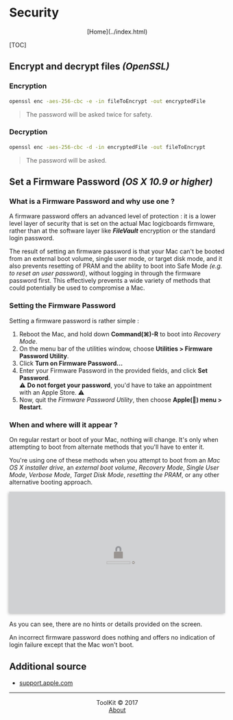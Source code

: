 # Security
<center>[Home](../index.html)</center>

[TOC]

## Encrypt and decrypt files _(OpenSSL)_

### Encryption

```bash
openssl enc -aes-256-cbc -e -in fileToEncrypt -out encryptedFile
```

> The password will be asked twice for safety.

### Decryption

```bash
openssl enc -aes-256-cbc -d -in encryptedFile -out fileToEncrypt
```

> The password will be asked.


## Set a Firmware Password _(OS X 10.9 or higher)_

### What is a Firmware Password and why use one ?

A firmware password offers an advanced level of protection : it is a lower level layer of security that is set on the actual Mac logicboards firmware, rather than at the software layer like **_FileVault_** encryption or the standard login password.  

The result of setting an firmware password is that your Mac can't be booted from an external boot volume, single user mode, or target disk mode, and it also prevents resetting of PRAM and the ability to boot into Safe Mode _(e.g. to reset an user password)_, without logging in through the firmware password first.
This effectively prevents a wide variety of methods that could potentially be used to compromise a Mac.

### Setting the Firmware Password

Setting a firmware password is rather simple :

1. Reboot the Mac, and hold down **Command(⌘)-R** to boot into _Recovery Mode_.
2. On the menu bar of the utilities window, choose **Utilities > Firmware Password Utility**.
3. Click **Turn on Firmware Password…**
4. Enter your Firmware Password in the provided fields, and click **Set Password**.  
⚠️ **Do not forget your password**, you'd have to take an appointment with an Apple Store. ⚠️
5. Now, quit the _Firmware Password Utility_, then choose **Apple() menu > Restart**.

### When and where will it appear ?

On regular restart or boot of your Mac, nothing will change.
It's only when attempting to boot from alternate methods that you'll have to enter it.

You're using one of these methods when you attempt to boot from an _Mac OS X installer drive_, an _external boot volume_, _Recovery Mode_, _Single User Mode_, _Verbose Mode_, _Target Disk Mode_, _resetting the PRAM_, or any other alternative booting approach.

<img src="../img/UNIX/macOS/firmwarePasswordScreen.jpg" alt="Firmware Password Screen" title="The Firmware Password Screen" style="box-shadow: -2px 2px 6px #bbb;">

As you can see, there are no hints or details provided on the screen.

An incorrect firmware password does nothing and offers no indication of login failure except that the Mac won't boot.

## Additional source
* [support.apple.com](https://support.apple.com/en-us/HT204455)



***

<center>ToolKit © <!--[if IE 8]>2017<![endif]--><!--[if !IE 8]> -->2017 <span id="currentYear"></span><!-- <![endif]--></center><center><a href="https://alexandre-ducobu.com/En">About</a> </center>

